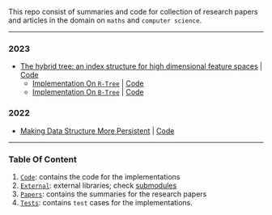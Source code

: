 This repo consist of summaries and code for collection of research papers and articles in the domain on `maths` and `computer science`.

---

### 2023

- [The hybrid tree: an index structure for high dimensional feature spaces](papers/hybridtree.md) | [Code](code/)
    - [Implementation On `R-Tree`](other/rtree.md) | [Code](code/RTree)
    - [Implementation On `B-Tree`](other/btree.md) | [Code](code/BTree)

### 2022

- [Making Data Structure More Persistent](papers/makingdatastructurespersitent.md) | [Code](code/MakingDataStructuresPersistent/)

---

### Table Of Content

1. [`Code`](code): contains the code for the implementations
2. [`External`](external): external libraries; check [submodules](.gitmodules)
3. [`Papers`](papers): contains the summaries for the research papers 
4. [`Tests`](tests): contains `test` cases for the implementations.